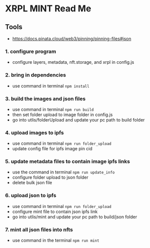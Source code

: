 # XRPL MINT Read Me

## Tools

- https://docs.pinata.cloud/web3/pinning/pinning-files#json


### 1. configure program
- configure layers, metadata, nft.storage, and xrpl in config.js


### 2. bring in dependencies 
- use command in terminal `npm install`


### 3. build the images and json files
- use command in terminal `npm run build`
- then set folder upload to image folder in config.js
- go into utlis/folderUpload and update your pc path to build folder


### 4. upload images to ipfs
- use command in terminal `npm run folder_upload`
- update config file for ipfs image pin cid


### 5. update metadata files to contain image ipfs links
- use the command in terminal `npm run update_info`
- configure folder upload to json folder
- delete bulk json file


### 6. upload json to ipfs
- use command in terminal `npm run folder_upload`
- configure mint file to contain json ipfs link
- go into utlis/mint and update your pc path to build/json folder


### 7. mint all json files into nfts
- use command in the terminal `npm run mint`
  
  

